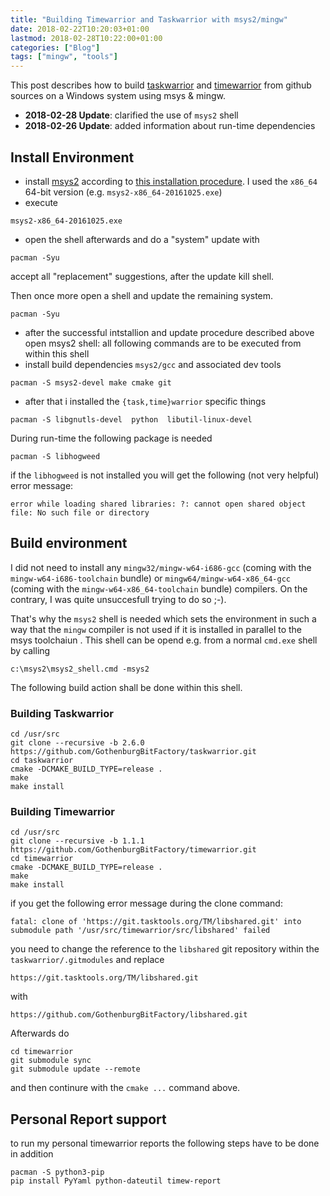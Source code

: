 ```yaml
---
title: "Building Timewarrior and Taskwarrior with msys2/mingw"
date: 2018-02-22T10:20:03+01:00
lastmod: 2018-02-28T10:22:00+01:00
categories: ["Blog"]
tags: ["mingw", "tools"]
---
```


This post describes how to build [taskwarrior][taskwarrior] and [timewarrior][timewarrior] from github
sources on a Windows system using msys & mingw.

* **2018-02-28 Update**:  clarified the use of `msys2` shell 
* **2018-02-26 Update**:  added information about run-time dependencies

[taskwarrior]: https://github.com/GothenburgBitFactory/taskwarrior
[timewarrior]: https://github.com/GothenburgBitFactory/timewarrior
<!--more-->

## Install Environment
* install [msys2][] according to [this installation procedure][msys2]. I used the `x86_64` 64-bit 
  version (e.g. `msys2-x86_64-20161025.exe`)
* execute

```
msys2-x86_64-20161025.exe
```

*  open the shell afterwards and do a "system" update with

```
pacman -Syu
```

accept all "replacement" suggestions, after the update kill shell.

Then once more open a shell and update the remaining system.

```
pacman -Syu
```

* after the successful intstallion and update procedure described above open msys2 shell: all following 
  commands are to be executed from within this shell
* install build dependencies `msys2/gcc` and associated dev tools 

```
pacman -S msys2-devel make cmake git
```

* after that i installed the `{task,time}warrior` specific things 

```
pacman -S libgnutls-devel  python  libutil-linux-devel
```

During run-time the following package is needed

```
pacman -S libhogweed
```

if the `libhogweed` is not installed you will get the following (not very helpful) error message: 

```
error while loading shared libraries: ?: cannot open shared object file: No such file or directory
```


## Build environment

I did not need to install any `mingw32/mingw-w64-i686-gcc` (coming with the `mingw-w64-i686-toolchain` bundle) 
or `mingw64/mingw-w64-x86_64-gcc` (coming with the `mingw-w64-x86_64-toolchain` bundle) compilers. On the contrary, 
I was quite unsuccesfull trying to do so ;-). 

That's why the `msys2` shell  is needed which sets the environment in such a way that the `mingw` compiler is not used
if it is installed in parallel to the msys toolchaiun
    .
This shell can be opend e.g. from a normal `cmd.exe` shell by calling

```
c:\msys2\msys2_shell.cmd -msys2
```

The following build action shall be done within this shell.

### Building Taskwarrior

```
cd /usr/src
git clone --recursive -b 2.6.0 https://github.com/GothenburgBitFactory/taskwarrior.git
cd taskwarrior
cmake -DCMAKE_BUILD_TYPE=release .
make
make install
```

### Building Timewarrior

```
cd /usr/src
git clone --recursive -b 1.1.1 https://github.com/GothenburgBitFactory/timewarrior.git
cd timewarrior
cmake -DCMAKE_BUILD_TYPE=release .
make
make install
```

if you get the following error message during the clone command:

```
fatal: clone of 'https://git.tasktools.org/TM/libshared.git' into submodule path '/usr/src/timewarrior/src/libshared' failed

```

you need to change the reference to the `libshared` git repository within the `taskwarrior/.gitmodules` and replace

 `https://git.tasktools.org/TM/libshared.git`

with

 `https://github.com/GothenburgBitFactory/libshared.git`

Afterwards do

```
cd timewarrior
git submodule sync
git submodule update --remote
```

and then continure with the  `cmake ...` command above.

## Personal Report support

to run my personal timewarrior reports the following steps have to be done in addition

```
pacman -S python3-pip
pip install PyYaml python-dateutil timew-report
```

[msys2]: http://www.msys2.org/
